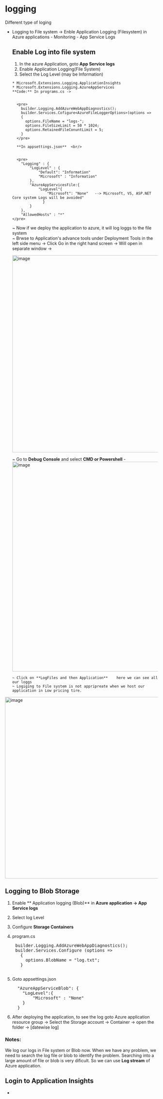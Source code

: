 # logging
Different type of loging

- Logging to File system  -> Enble Application Logging (Filesystem) in Azure applications - Monitoring - App Service Logs

  ## Enable Log into file system
     1. In the azure Application, goto **App Service logs**
     2. Enable Application Logging(File System)
     3. Select the Log Level   (may be Information)
 
        
      * Microsoft.Extensions.Logging.ApplicationInsights
      * Microsoft.Extensions.Logging.AzureAppServices
      **Code:** In programs.cs ->


        <pre>
          builder.Logging.AddAzureWebAppDiagnostics();
          builder.Services.Cofigure<AzureFileLoggerOptions>(options =>
          {
            options.FileName = "logs-";
            options.FileSizeLimit = 50 * 1024;
            options.RetainedFileConuntLimit = 5;
          }
        </pre>

        **In appsettings.json**  <br/>


        <pre>
          "Logging" : {
              "LogLevel" : {
                  "Default": "Information"
                  "Microsoft" : "Information"
              },
              "AzureAppServicesFile:{
                  "LogLevel"{
                      "Microsoft": "None"   --> Microsoft, VS, ASP.NET Core system Logs will be avoided"
                    }
              }
          },
          "AllowedHosts" : "*"
      </pre>
  


    ~ Now if we deploy the application to azure, it will log loggs to the file system <br/>
    ~ Brwse to Application's advance tools under Deployment Tools in the left side menu  -> Click Go in the right hand screen  -> Will open in separate window -> 
 
  <img width="1140" height="650" alt="image" src="https://github.com/user-attachments/assets/d62a3e26-3f2d-4264-b7f2-b8e4cbde85c8" />

    ~ Go to **Debug Console** and select  **CMD or Powershell**   - 
   <img width="1271" height="692" alt="image" src="https://github.com/user-attachments/assets/665c3f30-8bd2-48be-ae89-f34dae73a416" />

      ~ Click on **LogFiles and then Application**    here we can see all our loggs
      ~ Logiging to File system is not appripreate when we host our application in Low pricing tire.
   

<img width="996" height="599" alt="image" src="https://github.com/user-attachments/assets/a8d45fb8-1a7b-456c-a3cc-e698cb39bbaa" />


## Logging to Blob Storage

  1. Enable ** Application logging (Blob)**  in **Azure application -> App Service logs**
  2. Select log Level
  3. Configure **Storage Containers** 

  4. program.cs
  <pre>
    builder.Logging.AddAzureWebAppDiagnostics();
    builder.Services.Configure<AzureBlobLoggerOptions> (options =>
      {
        options.BlobName = "log.txt";
      }
  </pre>

  5. Goto appsettings.json
     <pre>
       "AzureAppServiceBlob": {
         "LogLevel":{
             "Microsoft" : "None"
         }
       }
     </pre>

  6. After deploying the application, to see the log goto Azure application resource group ->  Select the Storage account -> Container  -> open the folder -> [datewise log] 

### Notes:
We log our logs in File system or Blob now. When we have any problem, we need to search the log file or blob to identify the problem. Searching into a large amount of file or blob is very dificult.
So we can use **Log stream** of Azure application.

## Login to Application Insights
- 
